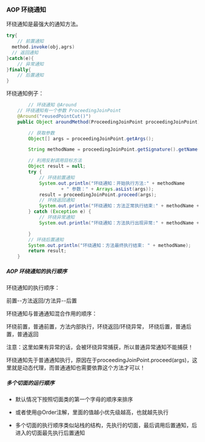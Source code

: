 ### AOP 环绕通知

环绕通知是最强大的通知方法。

```java
try{
	// 前置通知
  method.invoke(obj,agrs)
  // 返回通知
}catch(e){
	// 异常通知
}finally{
	// 后置通知
}
```



环绕通知例子：

```java
 		// 环绕通知 @Around
    // 环绕通知有一个参数 ProceedingJoinPoint
    @Around("reusedPointCut()")
    public Object aroundMethod(ProceedingJoinPoint proceedingJoinPoint) throws Throwable {

        // 获取参数
        Object[] args = proceedingJoinPoint.getArgs();

        String methodName = proceedingJoinPoint.getSignature().getName();

        // 利用反射调用目标方法
        Object result = null;
        try {
            // 环绕前置通知
            System.out.println("环绕通知：开始执行方法:" + methodName
                    + " 参数：" + Arrays.asList(args));
            result = proceedingJoinPoint.proceed(args);
            // 环绕返回通知
            System.out.println("环绕通知：方法正常执行结束:" + methodName + " 结果：" + result);
        } catch (Exception e) {
            // 环绕异常通知
            System.out.println("环绕通知：方法执行出现异常:" + methodName + " Exception cause：" + e.getCause());

        }
        // 环绕后置通知
        System.out.println("环绕通知：方法最终执行结束: " + methodName);
        return result;
    }
```



##### AOP 环绕通知的执行顺序

环绕通知的执行顺序：

前置--方法返回/方法异--后置

环绕通知与普通通知混合作用的顺序：

环绕前置，普通前置，方法内部执行，环绕返回/环绕异常， 环绕后置，普通后置，普通返回

注意：这里如果有异常的话，会被环绕异常捕获，所以普通异常通知不能捕获！



环绕通知先于普通通知执行，原因在于proceedingJoinPoint.proceed(args)，这里就是动态代理，而普通通知也需要依靠这个方法才可以！



##### 多个切面的运行顺序

- 默认情况下按照切面类的第一个字母的顺序来排序

- 或者使用@Order注解，里面的值越小优先级越高，也就越先执行

- 多个切面的执行顺序类似站栈的结构，先执行的切面，最后调用后置通知，后进入的切面最先执行后置通知

